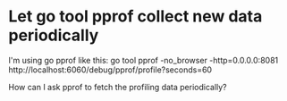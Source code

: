 
# Let go tool pprof collect new data periodically

I'm using go pprof like this:
go tool pprof -no_browser -http=0.0.0.0:8081 http://localhost:6060/debug/pprof/profile?seconds=60

How can I ask pprof to fetch the profiling data periodically?

        
